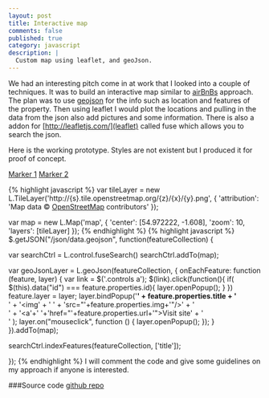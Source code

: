 ```yaml
---
layout: post
title: Interactive map
comments: false
published: true
category: javascript
description: |
  Custom map using leaflet, and geoJson.
---
```


We had an interesting pitch come in at work that I looked into a couple of techniques. It was to build an interactive map similar to [airBnBs](https://www.airbnb.co.uk/things-to-do/new-york) approach.
The plan was to use [geojson](http://geojson.org/) for the info such as location and features of the property. Then using leaflet I would plot the locations and pulling in the data from the json also add pictures and some information. There is also a addon for [http://leafletjs.com/](leaflet) called fuse which allows you to search the json.

Here is the working prototype. Styles are not existent but I produced it for proof of concept.

<div class="controls">
  <a id="marker1" href="#" data-id="marker1">Marker 1</a>
  <a id="marker2" href="#" data-id="marker2">Marker 2</a>
</div>
<div id="map"></div>

{% highlight javascript %}
  var tileLayer = new L.TileLayer('http://{s}.tile.openstreetmap.org/{z}/{x}/{y}.png', {
    'attribution': 'Map data © <a href="http://openstreetmap.org">OpenStreetMap</a> contributors'
  });

  var map = new L.Map('map', {
    'center': [54.972222, -1.608],
    'zoom': 10,
    'layers': [tileLayer]
  });
{% endhighlight %}
{% highlight javascript %}
  $.getJSON("/json/data.geojson", function(featureCollection) {

  var searchCtrl = L.control.fuseSearch()
  searchCtrl.addTo(map);

  var geoJsonLayer = L.geoJson(featureCollection, {
      onEachFeature: function (feature, layer) {
        var link = $('.controls a');
          $(link).click(function(){
            if( $(this).data("id") === feature.properties.id){
              layer.openPopup();
            }
        })
        feature.layer = layer;
        layer.bindPopup('<b>' + feature.properties.title + '</b><br>'
                          + '<img' + ' ' + 'src="'+feature.properties.img+'"/>' + '<br>'
                          + '<a'+' '+'href="'+feature.properties.url+'">Visit site</a>' + '<br>'
                    );
        layer.on("mouseclick", function () {
          layer.openPopup();
        });
      }
  }).addTo(map);

  searchCtrl.indexFeatures(featureCollection, ['title']);

  });
{% endhighlight %}
I will comment the code and give some guidelines on my approach if anyone is interested.

###Source code
[github repo](https://github.com/willforsyth/maps)
